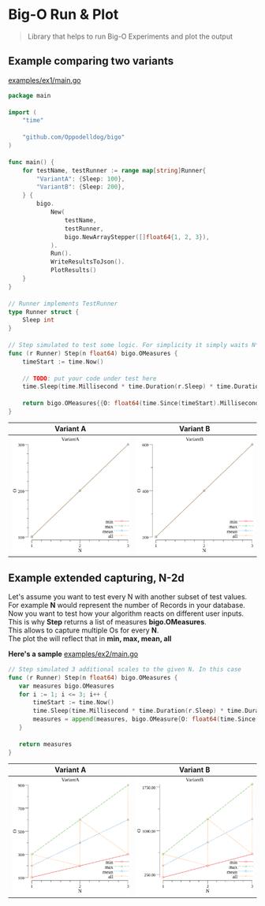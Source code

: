 # Big-O Run & Plot
> Library that helps to run Big-O Experiments and plot the output

## Example comparing two variants
[examples/ex1/main.go](examples/ex1/main.go)
```go
package main

import (
	"time"

	"github.com/Oppodelldog/bigo"
)

func main() {
	for testName, testRunner := range map[string]Runner{
		"VariantA": {Sleep: 100},
		"VariantB": {Sleep: 200},
	} {
		bigo.
			New(
				testName,
				testRunner,
				bigo.NewArrayStepper([]float64{1, 2, 3}),
			).
			Run().
			WriteResultsToJson().
			PlotResults()
	}
}

// Runner implements TestRunner
type Runner struct {
	Sleep int
}

// Step simulated to test some logic. For simplicity it simply waits N*r.Sleep milliseconds.
func (r Runner) Step(n float64) bigo.OMeasures {
	timeStart := time.Now()

	// TODO: put your code under test here
	time.Sleep(time.Millisecond * time.Duration(r.Sleep) * time.Duration(n))

	return bigo.OMeasures{{O: float64(time.Since(timeStart).Milliseconds())}}
}
```

Variant A           |  Variant B
:-------------------------:|:-------------------------:
![](examples/ex1/VariantA.png)  |  ![](examples/ex1/VariantB.png)

## Example extended capturing, N-2d
Let's assume you want to test every N with another subset of test values.  
For example **N** would represent the number of Records in your database.  
Now you want to test how your algorithm reacts on different user inputs.  
This is why **Step** returns a list of measures **bigo.OMeasures**.  
This allows to capture multiple Os for every **N**.    
The plot the will reflect that in **min, max, mean, all**  

**Here's a sample**
[examples/ex2/main.go](examples/ex2/main.go)

 ```go
// Step simulated 3 additional scales to the given N. In this case
func (r Runner) Step(n float64) bigo.OMeasures {
	var measures bigo.OMeasures
	for i := 1; i <= 3; i++ {
		timeStart := time.Now()
		time.Sleep(time.Millisecond * time.Duration(r.Sleep) * time.Duration(n) * time.Duration(i*r.Factor))
		measures = append(measures, bigo.OMeasure{O: float64(time.Since(timeStart).Milliseconds())})
	}

	return measures
}

 ```
 
 Variant A           |  Variant B
:-------------------------:|:-------------------------:
![](examples/ex2/VariantA.png)  |  ![](examples/ex2/VariantB.png)
